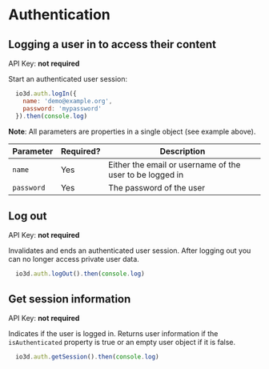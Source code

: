 # Authentication

## Logging a user in to access their content

API Key: **not required**

Start an authenticated user session:

```javascript
  io3d.auth.logIn({
    name: 'demo@example.org',
    password: 'mypassword'
  }).then(console.log)
```

**Note**: All parameters are properties in a single object (see example above).

| Parameter | Required? | Description |
| --- | --- | --- |
| `name` | Yes | Either the email or username of the user to be logged in |
| `password` | Yes | The password of the user |

## Log out

API Key: **not required**

Invalidates and ends an authenticated user session. After logging out you can no longer access private user data.

```javascript
  io3d.auth.logOut().then(console.log)
```

## Get session information

API Key: **not required**

Indicates if the user is logged in. Returns user information if the `isAuthenticated` property is true or an empty user object if it is false.

```javascript
  io3d.auth.getSession().then(console.log)
```